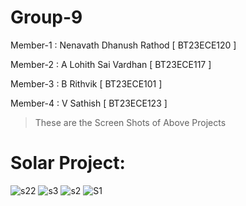 # Group-9
Member-1 : Nenavath Dhanush Rathod [ BT23ECE120 ]

Member-2 : A Lohith Sai Vardhan [ BT23ECE117 ] 

Member-3 : B Rithvik [ BT23ECE101 ]

Member-4 : V Sathish [ BT23ECE123 ]


>These are the Screen Shots of Above Projects

# Solar Project:
![s22](https://github.com/user-attachments/assets/1fe47336-d288-4197-93d4-a3712109b4ac)
![s3](https://github.com/user-attachments/assets/25ccf973-18bb-4668-8ab0-fd35ed8d1075)
![s2](https://github.com/user-attachments/assets/12032fa1-de38-4328-b7d2-2fdd989b77df)
![S1](https://github.com/user-attachments/assets/40743ee3-17a3-405d-be37-4398e886ea5f)

